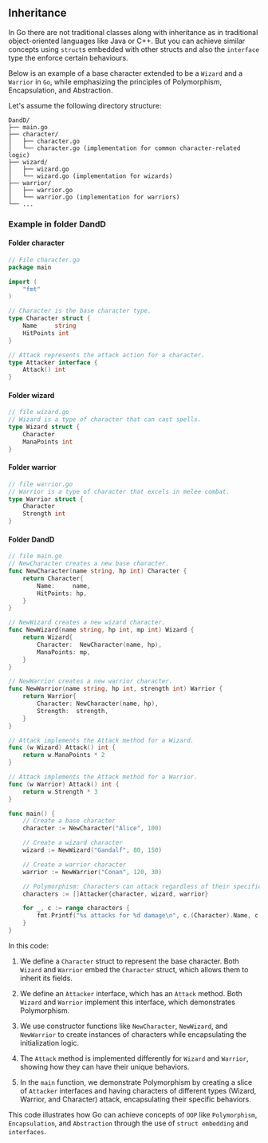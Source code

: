 ## Inheritance

 In Go there are not traditional classes along with inheritance as in traditional object-oriented languages like Java or C++. But you can achieve similar concepts using `struct`s embedded with other structs and also the `interface` type the enforce certain behaviours.

 Below is an example of a base character extended to be a `Wizard` and a `Warrior` in `Go`, while emphasizing the principles of Polymorphism, Encapsulation, and Abstraction.

 Let's assume the following directory structure:

 ```
DandD/
├── main.go
├── character/
│   ├── character.go
│   └── character.go (implementation for common character-related logic)
├── wizard/
│   ├── wizard.go
│   └── wizard.go (implementation for wizards)
├── warrior/
│   ├── warrior.go
│   └── warrior.go (implementation for warriors)
└── ...
```

### Example in folder DandD 

#### Folder character 


```go
// File character.go
package main

import (
    "fmt"
)

// Character is the base character type.
type Character struct {
    Name     string
    HitPoints int
}

// Attack represents the attack action for a character.
type Attacker interface {
    Attack() int
}
```

#### Folder wizard
```go
// file wizard.go
// Wizard is a type of character that can cast spells.
type Wizard struct {
    Character
    ManaPoints int
}

```

#### Folder warrior
```go
// file warrior.go
// Warrior is a type of character that excels in melee combat.
type Warrior struct {
    Character
    Strength int
}

```

#### Folder DandD
```go
// file main.go
// NewCharacter creates a new base character.
func NewCharacter(name string, hp int) Character {
    return Character{
        Name:     name,
        HitPoints: hp,
    }
}

// NewWizard creates a new wizard character.
func NewWizard(name string, hp int, mp int) Wizard {
    return Wizard{
        Character:  NewCharacter(name, hp),
        ManaPoints: mp,
    }
}

// NewWarrior creates a new warrior character.
func NewWarrior(name string, hp int, strength int) Warrior {
    return Warrior{
        Character: NewCharacter(name, hp),
        Strength:  strength,
    }
}

// Attack implements the Attack method for a Wizard.
func (w Wizard) Attack() int {
    return w.ManaPoints * 2
}

// Attack implements the Attack method for a Warrior.
func (w Warrior) Attack() int {
    return w.Strength * 3
}

func main() {
    // Create a base character
    character := NewCharacter("Alice", 100)

    // Create a wizard character
    wizard := NewWizard("Gandalf", 80, 150)

    // Create a warrior character
    warrior := NewWarrior("Conan", 120, 30)

    // Polymorphism: Characters can attack regardless of their specific type
    characters := []Attacker{character, wizard, warrior}

    for _, c := range characters {
        fmt.Printf("%s attacks for %d damage\n", c.(Character).Name, c.Attack())
    }
}
```

In this code:

1. We define a `Character` struct to represent the base character. Both `Wizard` and `Warrior` embed the `Character` struct, which allows them to inherit its fields.

2. We define an `Attacker` interface, which has an `Attack` method. Both `Wizard` and `Warrior` implement this interface, which demonstrates Polymorphism.

3. We use constructor functions like `NewCharacter`, `NewWizard`, and `NewWarrior` to create instances of characters while encapsulating the initialization logic.

4. The `Attack` method is implemented differently for `Wizard` and `Warrior`, showing how they can have their unique behaviors.

5. In the `main` function, we demonstrate Polymorphism by creating a slice of `Attacker` interfaces and having characters of different types (Wizard, Warrior, and Character) attack, encapsulating their specific behaviors.

This code illustrates how Go can achieve concepts of `OOP` like `Polymorphism`, `Encapsulation`, and `Abstraction` through the use of `struct embedding` and `interfaces`.
